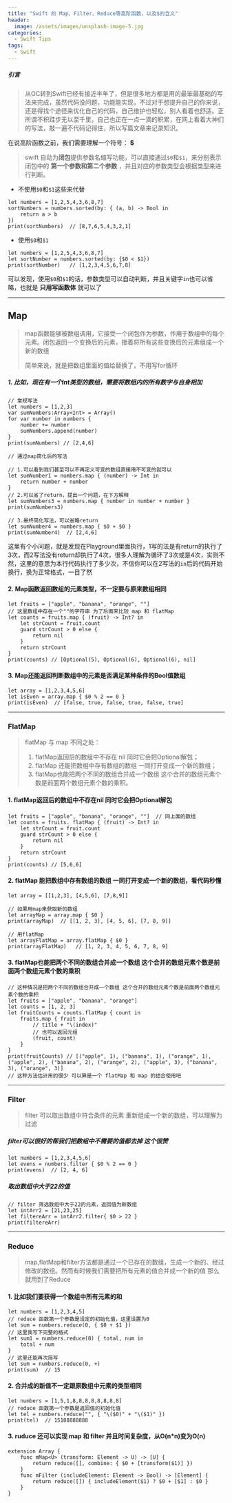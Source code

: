 ```yaml
---
title: "Swift 的 Map、Filter、Reduce等高阶函数，以及$的含义"
header:
  image: /assets/images/unsplash-image-5.jpg
categories:
  - Swift Tips
tags:
  - Swift
---
```


##### 引言

> 从OC转到Swift已经有接近半年了，但是很多地方都是用的最笨最基础的写法来完成，虽然代码没问题，功能能实现，不过对于想提升自己的你来说，还是得找个途径来优化自己的代码，自己维护也轻松，别人看着也舒适。正所谓不积跬步无以至千里，自己也正在一点一滴的积累，在网上看着大神们的写法，敲一遍不代码记得住，所以写篇文章来记录知识。



在说高阶函数之前，我们需要理解一个符号： __$__

>swift 自动为**闭包**提供参数名缩写功能，可以直接通过```$0```和```$1```，来分别表示闭包中的 __第一个参数和第二个参数__ ，并且对应的参数类型会根据类型来进行判断。

- 不使用```$0```和```$1```这些来代替
```
let numbers = [1,2,5,4,3,6,8,7]
sortNumbers = numbers.sorted(by: { (a, b) -> Bool in
    return a > b
})
print(sortNumbers)  // [8,7,6,5,4,3,2,1]
```

- 使用```$0```和```$1```
```
let numbers = [1,2,5,4,3,6,8,7]
let sortNumber = numbers.sorted(by: {$0 < $1})
print(sortNumber)   // [1,2,3,4,5,6,7,8]
```
可以发现，使用```$0```和```$1```的话，参数类型可以自动判断，并且关键字```in```也可以省略，也就是 __只用写函数体__ 就可以了
***


## Map
>map函数能够被数组调用，它接受一个闭包作为参数，作用于数组中的每个元素。闭包返回一个变换后的元素，接着将所有这些变换后的元素组成一个新的数组
>
>简单来说，就是把数组里面的值给替换了，不用写for循环

##### 1. 比如，现在有一个Int类型的数组，需要将数组内的所有数字与自身相加
```
// 常规写法
let numbers = [1,2,3]
var sumNumbers:Array<Int> = Array() 
for var number in numbers {
    number += number
    sumNumbers.append(number)
}
print(sumNumbers) // [2,4,6]
```
```
// 通过map简化后的写法

// 1.可以看到我们甚至可以不再定义可变的数组直接用不可变的就可以
let sumNumber1 = numbers.map { (number) -> Int in
    return number + number
}
// 2.可以省了return，提出一个问题，在下方解释
let sumNumbers3 = numbers.map { number in number + number }
print(sumNumbers3)

// 3.最终简化写法，可以省略return
let sumNumber4 = numbers.map { $0 + $0 }
print(sumNumber4)  // [2,4,6]
```
这里有个小问题，就是发现在Playground里面执行，1写的法是有return的执行了3次，而2写法没有return却执行了4次，很多人理解为循环了3次或是4次，实则不然，这里的意思为本行代码执行了多少次，不信你可以在2写法的```in```后的代码开始换行，换为正常格式，一目了然

#### 2. Map函数返回数组的元素类型，不一定要与原来数组相同
```
let fruits = ["apple", "banana", "orange", ""]
// 这里数组中存在一个""的字符串 为了后面来比较 map 和 flatMap
let counts = fruits.map { (fruit) -> Int? in
    let strCount = fruit.count
    guard strCount > 0 else {
        return nil
    }
    return strCount
}
print(counts) // [Optional(5), Optional(6), Optional(6), nil]
```
#### 3. Map还能返回判断数组中的元素是否满足某种条件的Bool值数组
```
let array = [1,2,3,4,5,6]
let isEven = array.map { $0 % 2 == 0 }
print(isEven)  // [false, true, false, true, false, true]
```
***
### FlatMap
>flatMap 与 map 不同之处：
>1. flatMap返回后的数组中不存在 nil 同时它会把Optional解包；
>2. flatMap 还能把数组中存有数组的数组 一同打开变成一个新的数组；
>3. flatMap也能把两个不同的数组合并成一个数组 这个合并的数组元素个数是前面两个数组元素个数的乘积。

#### 1. flatMap返回后的数组中不存在nil 同时它会把Optional解包
```
let fruits = ["apple", "banana", "orange", ""]  // 同上面的数组
let counts = fruits. flatMap { (fruit) -> Int? in
    let strCount = fruit.count
    guard strCount > 0 else {
        return nil
    }
    return strCount
}
print(counts) // [5,6,6]
```

#### 2. flatMap 能把数组中存有数组的数组 一同打开变成一个新的数组，看代码秒懂
```
let array = [[1,2,3], [4,5,6], [7,8,9]]

// 如果用map来获取新的数组
let arrayMap = array.map { $0 }
print(arrayMap)  // [[1, 2, 3], [4, 5, 6], [7, 8, 9]]

// 用flatMap
let arrayFlatMap = array.flatMap { $0 }
print(arrayFlatMap)   // [1, 2, 3, 4, 5, 6, 7, 8, 9]
```
#### 3. flatMap也能把两个不同的数组合并成一个数组 这个合并的数组元素个数是前面两个数组元素个数的乘积
```
// 这种情况是把两个不同的数组合并成一个数组 这个合并的数组元素个数是前面两个数组元素个数的乘积
let fruits = ["apple", "banana", "orange"]
let counts = [1, 2, 3]
let fruitCounts = counts.flatMap { count in
    fruits.map { fruit in
        // title + "\(index)"
        // 也可以返回元组
        (fruit, count)
    }
} 
print(fruitCounts) // [("apple", 1), ("banana", 1), ("orange", 1), ("apple", 2), ("banana", 2), ("orange", 2), ("apple", 3), ("banana", 3), ("orange", 3)]
// 这种方法估计用的很少 可以算是一个 flatMap 和 map 的结合使用吧
```
***
### Filter
>filter 可以取出数组中符合条件的元素 重新组成一个新的数组，可以理解为过滤

##### filter可以很好的帮我们把数组中不需要的值都去掉 这个很赞
```
let numbers = [1,2,3,4,5,6]
let evens = numbers.filter { $0 % 2 == 0 }
print(evens)  // [2, 4, 6]
```
##### 取出数组中大于22的值
```
// filter 筛选数组中大于22的元素，返回值为新数组
let intArr2 = [21,23,25]
let filtereArr = intArr2.filter{ $0 > 22 }
print(filtereArr)
```
***
### Reduce
>map,flatMap和filter方法都是通过一个已存在的数组，生成一个新的、经过修改的数组。然而有时候我们需要把所有元素的值合并成一个新的值 那么就用到了Reduce

#### 1. 比如我们要获得一个数组中所有元素的和
```
let numbers = [1,2,3,4,5]
// reduce 函数第一个参数是设定的初始化值，这里设置为0
let sum = numbers.reduce(0, { $0 + $1 })
// 这里我写下完整的格式
let sum1 = numbers.reduce(0) { total, num in
    total + num
}
// 这里还能再次简写
let sum = numbers.reduce(0, +)
print(sum)  // 15
```

#### 2. 合并成的新值不一定跟原数组中元素的类型相同
```
let numbers = [1,5,1,8,8,8,8,8,8,8,8]
// reduce 函数第一个参数是返回值的初始化值
let tel = numbers.reduce("", { "\($0)" + "\($1)" }) 
print(tel)  // 15188888888
```
#### 3. ruduce 还可以实现 map 和 filter 并且时间复杂度，从O(n*n)变为O(n) 
```
extension Array {
    func mMap<U> (transform: Element -> U) -> [U] {
        return reduce([], combine: { $0 + [transform($1)] })
    }
    func mFilter (includeElement: Element -> Bool) -> [Element] {
        return reduce([]) { includeElement($1) ? $0 + [$1] : $0 }
    }
}
```